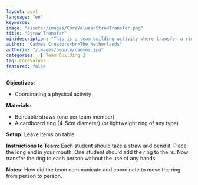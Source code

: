 ```yaml
---
layout: post
language: "en"
keywords: 
image: "assets//images/CoreValues/StrawTransfer.png"
title: "Straw Transfer"
minidescription: "This is a team building activity where transfer a ring using only a straw."
author: "Cadmes Creators<br>The Netherlands"
authorim: "/images/people/cadmes.jpg"
categories:  [ Team Building ]
tag: CoreValues
featured: false
---
```



<b>Objectives:</b>
- Coordinating a physical activity

<b>Materials:</b>
- Bendable straws (one per team member)
- A cardboard ring (4-5cm diameter) (or lightweight ring of any type)

<b>Setup:</b>
Leave items on table.

<b>Instructions to Team:</b>
Each student should take a straw and bend it. Place the long end in your mouth. One student should add the ring to theirs. Now transfer the ring to each person without the use of any hands

<b>Notes:</b>
How did the team communicate and coordinate to move the ring from person to person.
